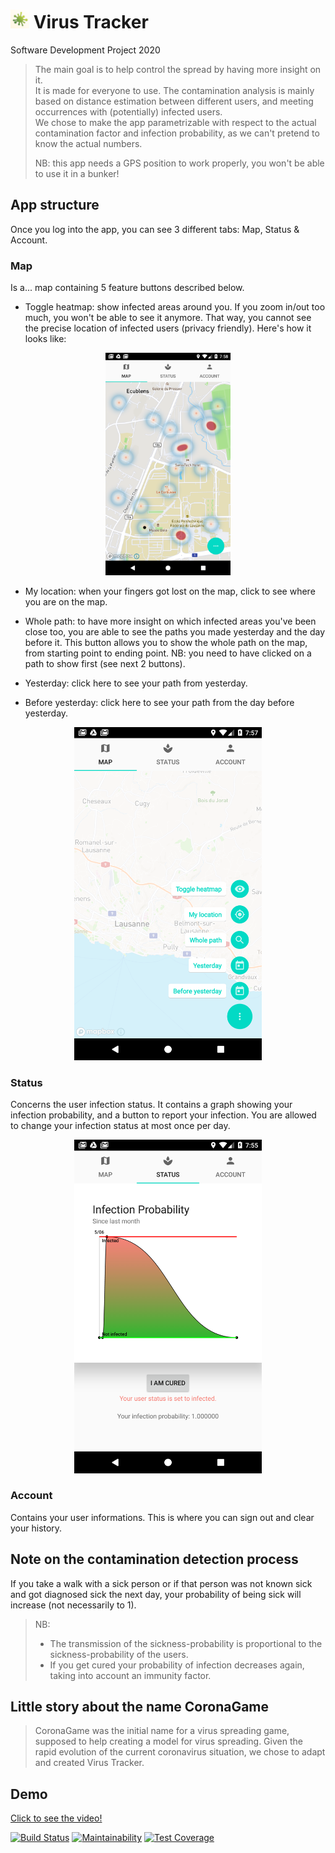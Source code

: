 # <img src="app/src/main/ic_launcher-playstore.png" width="30" > Virus Tracker 
Software Development Project 2020

> The main goal is to help control the spread by having more insight on it.  
> It is made for everyone to use. 
> The contamination analysis is mainly based on distance estimation between different users, and meeting occurrences with (potentially) infected users.  
> We chose to make the app parametrizable with respect to the actual contamination factor and infection probability, as we can't pretend to know the actual numbers. 
>
> NB: this app needs a GPS position to work properly, you won't be able to use it in a bunker!

 

## App structure
Once you log into  the app, you can see 3 different tabs: Map, Status & Account.

### Map
Is a... map containing 5 feature buttons described below.

* Toggle heatmap: show infected areas around you. If you zoom in/out too much, you won't be able to see it anymore. That way, you cannot see the precise location of infected users (privacy friendly). Here's how it looks like:

<p align="center">
<img src="Screenshot_1591386066.png" width="200" >
</p>

* My location: when your fingers got lost on the map, click to see where you are on the map. 

* Whole path: to have more insight on which infected areas you've been close too, you are able to see the paths you made yesterday and the day before it. This button allows you to show the whole path on the map, from starting point to ending point. NB: you need to have clicked on a path to show first (see next 2 buttons). 

* Yesterday: click here to see your path from yesterday. 

* Before yesterday: click here to see your path from the day before yesterday. 


<p align="center">
  <img src="Screenshot_1591385996.png" width="300" >
</p>

### Status
Concerns the user infection status.
It contains a graph showing your infection probability, and a button to report your infection. You are allowed to change your infection status at most once per day. 


<p align="center">
  <img src="Screenshot_1591385876.png" width="300" >
</p>

### Account
Contains your user informations. This is where you can sign out and clear your history. 

## Note on the contamination detection process
If you take a walk with a sick person or if that person was not known sick and got diagnosed sick the next day, your probability of being sick will increase (not necessarily to 1). 
> NB: 
> - The transmission of the sickness-probability is proportional to the sickness-probability of the users.
> - If you get cured your probability of infection decreases again, taking into account an immunity factor.

## Little story about the name CoronaGame
> CoronaGame was the initial name for a virus spreading game, supposed to help creating a model for virus spreading. Given the rapid evolution of the current coronavirus situation, we chose to adapt and created Virus Tracker. 

## Demo
[Click to see the video!](https://www.youtube.com/watch?v=WAPRaSdV124&feature=youtu.be)



<!--Badges-->
[![Build Status](https://api.cirrus-ci.com/github/CoronaTeam/CoronaGame.svg)](https://cirrus-ci.com/github/CoronaTeam/CoronaGame)
[![Maintainability](https://api.codeclimate.com/v1/badges/2f13f697c44a03275527/maintainability)](https://codeclimate.com/github/CoronaTeam/CoronaGame/maintainability)
[![Test Coverage](https://api.codeclimate.com/v1/badges/2f13f697c44a03275527/test_coverage)](https://codeclimate.com/github/CoronaTeam/CoronaGame/test_coverage)

